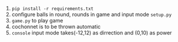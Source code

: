 1. `pip install -r requirements.txt`
2. configure balls in round, rounds in game and input mode `setup.py`
3. `game.py` to play game
4. cochonnet is to be thrown automatic
5. `console` input mode takes(-12,12) as dirrection and (0,10) as power


